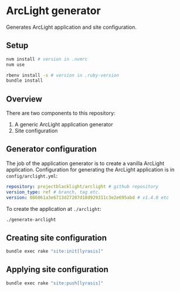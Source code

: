 # ArcLight generator

Generates ArcLight application and site configuration.

## Setup

```bash
nvm install # version in .nvmrc
nvm use

rbenv install -s # version in .ruby-version
bundle install
```

## Overview

There are two components to this repository:

1. A generic ArcLight application generator
2. Site configuration

## Generator configuration

The job of the application generator is to create a vanilla ArcLight
application. Configuration for generating the ArcLight application is
in `config/arclight.yml`:

```yml
repository: projectblacklight/arclight # github repository
version_type: ref # branch, tag etc.
version: 086061a3e6713d27207d18d929311c3e2e695abd # v1.4.0 etc
```

To create the application at `./arclight`:

```bash
./generate-arclight
```

## Creating site configuration

```bash
bundle exec rake "site:init[lyrasis]"
```

## Applying site configuration

```bash
bundle exec rake "site:push[lyrasis]"
```
